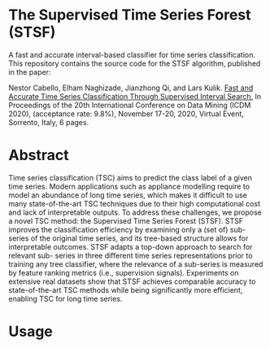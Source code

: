# The Supervised Time Series Forest (STSF)


A fast and accurate interval-based classifier for time series classification. This repository contains the source code for the STSF algorithm, published in the paper:


Nestor Cabello, Elham Naghizade, Jianzhong Qi, and Lars Kulik. [Fast and Accurate Time Series Classification Through Supervised Interval Search.](https://people.eng.unimelb.edu.au/jianzhongq/papers/ICDM2020_TimeSeriesClassificationViaIntervalSearch.pdf) In Proceedings of the 20th International Conference on Data Mining (ICDM 2020),
(acceptance rate: 9.8%), November 17-20, 2020, Virtual Event, Sorrento, Italy, 6 pages.


# Abstract

Time series classification (TSC) aims to predict the class label of a given time series. Modern applications such as appliance modelling require to model
an abundance of long time series, which makes it difficult to use many state-of-the-art TSC techniques due to their high computational cost and lack of 
interpretable outputs. To address these challenges, we propose a novel TSC method: the Supervised Time Series Forest (STSF). STSF improves the classification 
efficiency by examining only a (set of) sub-series of the original time series, and its tree-based structure allows for interpretable outcomes. 
STSF adapts a top-down approach to search for relevant sub- series in three different time series representations prior to training any tree classifier, 
where the relevance of a sub-series is measured by feature ranking metrics (i.e., supervision signals). Experiments on extensive real datasets show that 
STSF achieves comparable accuracy to state-of-the-art TSC methods while being significantly more efficient, enabling TSC for long time series.

# Usage

